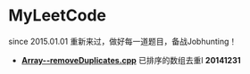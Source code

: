 MyLeetCode
==========

since 2015.01.01 重新来过，做好每一道题目，备战Jobhunting！

- [**Array--removeDuplicates.cpp**](https://oj.leetcode.com/problems/remove-duplicates-from-sorted-array/) 已排序的数组去重I **20141231**
